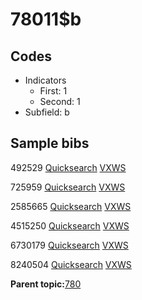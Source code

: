 # 78011$b

## Codes

-   Indicators
    -   First: 1
    -   Second: 1
-   Subfield: b

## Sample bibs

492529 [Quicksearch](https://search.library.yale.edu/catalog/492529) [VXWS](http://prodorbis.library.yale.edu:7014/vxws/GetHoldingsService?bibId=492529)

725959 [Quicksearch](https://search.library.yale.edu/catalog/725959) [VXWS](http://prodorbis.library.yale.edu:7014/vxws/GetHoldingsService?bibId=725959)

2585665 [Quicksearch](https://search.library.yale.edu/catalog/2585665) [VXWS](http://prodorbis.library.yale.edu:7014/vxws/GetHoldingsService?bibId=2585665)

4515250 [Quicksearch](https://search.library.yale.edu/catalog/4515250) [VXWS](http://prodorbis.library.yale.edu:7014/vxws/GetHoldingsService?bibId=4515250)

6730179 [Quicksearch](https://search.library.yale.edu/catalog/6730179) [VXWS](http://prodorbis.library.yale.edu:7014/vxws/GetHoldingsService?bibId=6730179)

8240504 [Quicksearch](https://search.library.yale.edu/catalog/8240504) [VXWS](http://prodorbis.library.yale.edu:7014/vxws/GetHoldingsService?bibId=8240504)

**Parent topic:**[780](../../tags/780/780.md)

